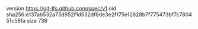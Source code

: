 version https://git-lfs.github.com/spec/v1
oid sha256:e137ab532a73d952f1d532df8de3e2f175e12828b7f775473bf7c780451c58fa
size 736
